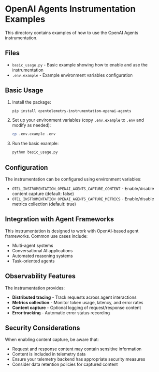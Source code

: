 # OpenAI Agents Instrumentation Examples

This directory contains examples of how to use the OpenAI Agents instrumentation.

## Files

- `basic_usage.py` - Basic example showing how to enable and use the instrumentation
- `.env.example` - Example environment variables configuration

## Basic Usage

1. Install the package:
   ```bash
   pip install opentelemetry-instrumentation-openai-agents
   ```

2. Set up your environment variables (copy `.env.example` to `.env` and modify as needed):
   ```bash
   cp .env.example .env
   ```

3. Run the basic example:
   ```bash
   python basic_usage.py
   ```

## Configuration

The instrumentation can be configured using environment variables:

- `OTEL_INSTRUMENTATION_OPENAI_AGENTS_CAPTURE_CONTENT` - Enable/disable content capture (default: false)
- `OTEL_INSTRUMENTATION_OPENAI_AGENTS_CAPTURE_METRICS` - Enable/disable metrics collection (default: true)

## Integration with Agent Frameworks

This instrumentation is designed to work with OpenAI-based agent frameworks. Common use cases include:

- Multi-agent systems
- Conversational AI applications
- Automated reasoning systems
- Task-oriented agents

## Observability Features

The instrumentation provides:

- **Distributed tracing** - Track requests across agent interactions
- **Metrics collection** - Monitor token usage, latency, and error rates
- **Content capture** - Optional logging of request/response content
- **Error tracking** - Automatic error status recording

## Security Considerations

When enabling content capture, be aware that:

- Request and response content may contain sensitive information
- Content is included in telemetry data
- Ensure your telemetry backend has appropriate security measures
- Consider data retention policies for captured content
